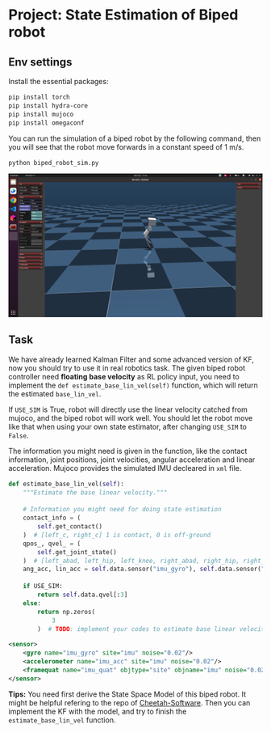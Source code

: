 # Project: State Estimation of Biped robot

## Env settings

Install the essential packages:

```bash
pip install torch
pip install hydra-core
pip install mujoco
pip install omegaconf
```

You can run the simulation of a biped robot by the following command, then you will see that the robot move forwards in a constant speed of 1 m/s.

```bash
python biped_robot_sim.py
``` 

![biped_robot_sim](biped_robot_sim.png)

## Task

We have already learned Kalman Filter and some advanced version of KF, now you should try to use it in real robotics task. The given biped robot controller need **floating base velocity** as RL policy input, you need to implement the `def estimate_base_lin_vel(self)` function, which will return the estimated `base_lin_vel`.

If `USE_SIM` is True, robot will directly use the linear velocity catched from mujoco, and the biped robot will work well. You should let the robot move like that when using your own state estimator, after changing `USE_SIM` to `False`.

The information you might need is given in the function, like the contact information, joint positions, joint velocities, angular acceleration and linear acceleration. Mujoco provides the simulated IMU decleared in `xml` file.

```python
def estimate_base_lin_vel(self):
    """Estimate the base linear velocity."""
    
    # Information you might need for doing state estimation
    contact_info = (
        self.get_contact()
    )  # [left_c, right_c] 1 is contact, 0 is off-ground
    qpos_, qvel_ = (
        self.get_joint_state()
    )  # [left_abad, left_hip, left_knee, right_abad, right_hip, right_knee]
    ang_acc, lin_acc = self.data.sensor("imu_gyro"), self.data.sensor("imu_acc")

    if USE_SIM:
        return self.data.qvel[:3]
    else:
        return np.zeros(
            3
        )  # TODO: implement your codes to estimate base linear velocity
```


```xml
<sensor>
    <gyro name="imu_gyro" site="imu" noise="0.02"/>
    <accelerometer name="imu_acc" site="imu" noise="0.02"/>
    <framequat name="imu_quat" objtype="site" objname="imu" noise="0.02"/>
</sensor>
```

**Tips:**
You need first derive the State Space Model of this biped robot. It might be helpful refering to the repo of [Cheetah-Software](https://github.com/mit-biomimetics/Cheetah-Software/blob/c71c5a138d3e418cc833e94e25357ceea8955daa/common/src/Controllers/PositionVelocityEstimator.cpp#L13). Then you can implement the KF with the model, and try to finish the `estimate_base_lin_vel` function.